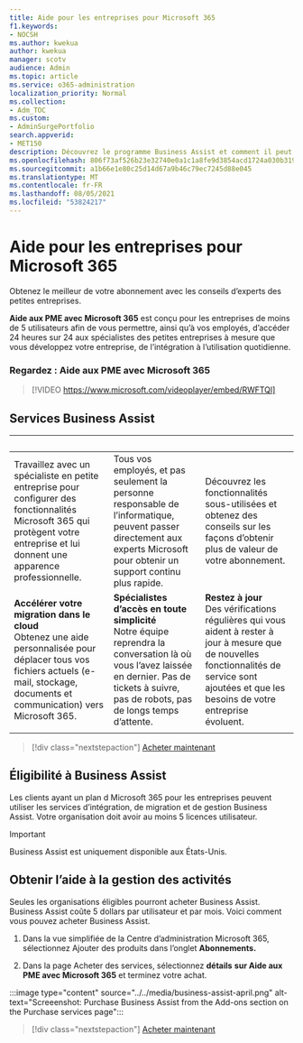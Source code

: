 ```yaml
---
title: Aide pour les entreprises pour Microsoft 365
f1.keywords:
- NOCSH
ms.author: kwekua
author: kwekua
manager: scotv
audience: Admin
ms.topic: article
ms.service: o365-administration
localization_priority: Normal
ms.collection:
- Adm_TOC
ms.custom:
- AdminSurgePortfolio
search.appverid:
- MET150
description: Découvrez le programme Business Assist et comment il peut aider votre organisation à améliorer l’aide et l’utilisation Microsoft 365 entreprise.
ms.openlocfilehash: 806f73af526b23e32740e0a1c1a8fe9d3854acd1724a030b31985faa040f2735
ms.sourcegitcommit: a1b66e1e80c25d14d67a9b46c79ec7245d88e045
ms.translationtype: MT
ms.contentlocale: fr-FR
ms.lasthandoff: 08/05/2021
ms.locfileid: "53824217"
---
```

# <a name="business-assist-for-microsoft-365"></a>Aide pour les entreprises pour Microsoft 365

Obtenez le meilleur de votre abonnement avec les conseils d’experts des petites entreprises.

**Aide aux PME avec Microsoft 365** est conçu pour les entreprises de moins de 5 utilisateurs afin de vous permettre, ainsi qu’à vos employés, d’accéder 24 heures sur 24 aux spécialistes des petites entreprises à mesure que vous développez votre entreprise, de l’intégration à l’utilisation quotidienne.

### <a name="watch-business-assist-for-microsoft-365"></a>Regardez : Aide aux PME avec Microsoft 365

> [!VIDEO https://www.microsoft.com/videoplayer/embed/RWFTQl]

## <a name="business-assist-services"></a>Services Business Assist

|&nbsp;|&nbsp;|&nbsp;|
|:-----|:-----|:-----|
|Travaillez avec un spécialiste en petite entreprise pour configurer des fonctionnalités Microsoft 365 qui protègent votre entreprise et lui donnent une apparence professionnelle. |Tous vos employés, et pas seulement la personne responsable de l’informatique, peuvent passer directement aux experts Microsoft pour obtenir un support continu plus rapide. |Découvrez les fonctionnalités sous-utilisées et obtenez des conseils sur les façons d’obtenir plus de valeur de votre abonnement. |
|**Accélérer votre migration dans le cloud** <br> Obtenez une aide personnalisée pour déplacer tous vos fichiers actuels (e-mail, stockage, documents et communication) vers Microsoft 365. |**Spécialistes d’accès en toute simplicité** <br> Notre équipe reprendra la conversation là où vous l’avez laissée en dernier. Pas de tickets à suivre, pas de robots, pas de longs temps d’attente. |**Restez à jour** <br> Des vérifications régulières qui vous aident à rester à jour à mesure que de nouvelles fonctionnalités de service sont ajoutées et que les besoins de votre entreprise évoluent. |
| | | |

> [!div class="nextstepaction"]
> [Acheter maintenant](https://go.microsoft.com/fwlink/p/?linkid=2158423)

## <a name="eligibility-for-business-assist"></a>Éligibilité à Business Assist

Les clients ayant un plan d Microsoft 365 pour les entreprises peuvent utiliser les services d’intégration, de migration et de gestion Business Assist. Votre organisation doit avoir au moins 5 licences utilisateur.

> [!IMPORTANT]
> Business Assist est uniquement disponible aux États-Unis.

## <a name="get-business-assist"></a>Obtenir l’aide à la gestion des activités

Seules les organisations éligibles pourront acheter Business Assist. Business Assist coûte 5 dollars par utilisateur et par mois. Voici comment vous pouvez acheter Business Assist.

1. Dans la vue simplifiée de la Centre d’administration Microsoft 365, sélectionnez Ajouter des produits dans l’onglet **Abonnements.** 

2. Dans la page Acheter des services, sélectionnez **détails** **sur Aide aux PME avec Microsoft 365** et terminez votre achat.

:::image type="content" source="../../media/business-assist-april.png" alt-text="Screeenshot: Purchase Business Assist from the Add-ons section on the Purchase services page":::

> [!div class="nextstepaction"]
> [Acheter maintenant](https://go.microsoft.com/fwlink/p/?linkid=2158423)
